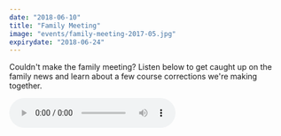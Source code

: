 ```yaml
---
date: "2018-06-10"
title: "Family Meeting"
image: "events/family-meeting-2017-05.jpg"
expirydate: "2018-06-24"
---
```


<div class="text-center" style="margin-bottom: 1em;">
Couldn't make the family meeting? Listen below to get caught up on the family news and learn about a few course
corrections we're making together.
</div>
<audio src="https://arborchurchnw.org/podcast/family-meeting-2018-06.m4a" controls="controls">

